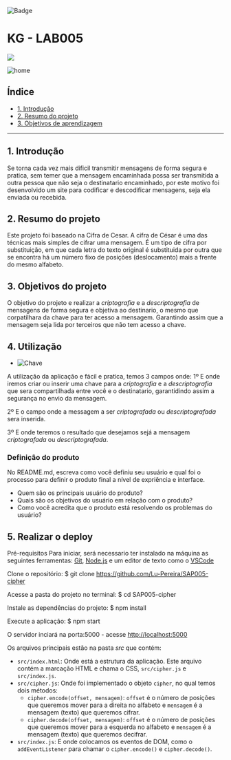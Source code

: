 ![Badge](https://img.shields.io/badge/npm-6.14.5-%237159c1?style=for-the-badge&logo=ghost)

# KG - LAB005

<img src="./src/img/home.png" />

![home](src/img/home.png)


## Índice

* [1. Introdução](#1-Introdução)
* [2. Resumo do projeto](#2-resumo-do-projeto)
* [3. Objetivos de aprendizagem](#3-objetivos-de-aprendizagem)

***

## 1. Introdução

Se torna cada vez mais dificil transmitir mensagens de forma segura e pratica, sem temer que a mensagem encaminhada possa ser transmitida a outra pessoa que não seja o destinatario encaminhado, por este motivo foi desenvolvido um site para codificar e descodificar mensagens, seja ela enviada ou recebida.

## 2. Resumo do projeto

Este projeto foi baseado na Cifra de Cesar. A cifra de César é uma das 
técnicas mais simples de cifrar uma mensagem. É um
tipo de cifra por substituição, em que cada letra do texto original é
substituida por outra que se encontra há um número fixo de posições
(deslocamento) mais a frente do mesmo alfabeto.

## 3. Objetivos do projeto

O objetivo do projeto e realizar a _criptografia_ e a _descriptografia_ de mensagens  de forma segura e objetiva ao destinario, o mesmo que corpatilhara da chave para ter acesso a mensagem. Garantindo assim que a mensagem seja lida por terceiros que não tem acesso a chave.

## 4. Utilização

* ![Chave](./src/img/chave)

A utilização da aplicação e fácil e pratica, temos 3 campos onde:
1º E onde iremos criar ou inserir uma chave para a  _criptografia_ e a _descriptografia_ que sera compartilhada entre você e o destinatario, garantidindo assim a segurança no envio da mensagem.

2º E o campo onde a messagem a ser  _criptografada_ ou _descriptografada_ sera inserida.

3º E onde teremos o resultado que desejamos sejá a mensagem  _criptografada_ ou _descriptografada_.

### Definição do produto

No README.md, escreva como você definiu seu usuário e qual foi o processo para
definir o produto final a nível de expriência e interface.

* Quem são os principais usuário do produto?
* Quais são os objetivos do usuário em relação com o produto?
* Como você acredita que o produto está resolvendo os problemas do usuário?

## 5. Realizar o deploy

Pré-requisitos
Para iniciar, será necessario ter instalado na máquina as seguintes ferramentas:
[Git](https://git-scm.com), [Node.js](https://nodejs.org/en/) e um editor de texto como o [VSCode](https://code.visualstudio.com/)

Clone o repositório:
$ git clone <https://github.com/Lu-Pereira/SAP005-cipher>

Acesse a pasta do projeto no terminal:
$ cd SAP005-cipher

Instale as dependências do projeto:
$ npm install

Execute a aplicação:
$ npm start

O servidor inciará na porta:5000 - acesse <http://localhost:5000>

Os arquivos principais estão na pasta _src_ que contém:
* `src/index.html`: Onde está a estrutura da aplicação. Este arquivo
  contém a marcação HTML e chama o CSS, `src/cipher.js` e `src/index.js`.
* `src/cipher.js`: Onde foi implementado o objeto `cipher`, no qual temos dois métodos:
  - `cipher.encode(offset, mensagem)`: `offset` é o número de posições que
      queremos mover para a direita no alfabeto e `mensagem` é a mensagem (texto)
      que queremos cifrar.
  - `cipher.decode(offset, mensagem)`: `offset` é o número de posições que
      queremos mover para a esquerda no alfabeto e `mensagem` é a mensagem (texto)
      que queremos decifrar.
* `src/index.js`: E onde colocamos os eventos de DOM, como o `addEventListener` para chamar o
  `cipher.encode()` e `cipher.decode()`.
